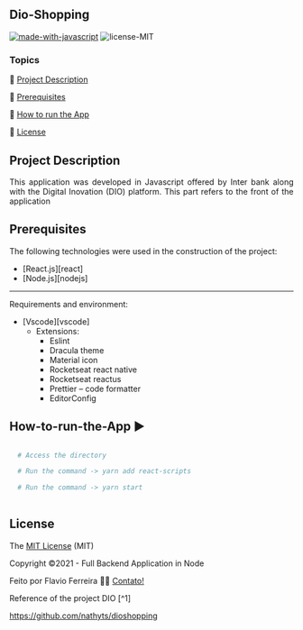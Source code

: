 ## Dio-Shopping

[![made-with-javascript](https://img.shields.io/badge/Made%20with-JavaScript-1f425f.svg)](https://www.javascript.com)
![license-MIT](https://img.shields.io/badge/license-MIT-green)

### Topics

:small_blue_diamond: [Project Description](#Project-Description)

:small_blue_diamond: [Prerequisites](#Prerequisites)

:small_blue_diamond: [How to run the App](#How-to-run-the-App)

:small_blue_diamond: [License](#License)



## Project Description

<p align="justify">
  This application was developed in Javascript offered by Inter bank along with the Digital Inovation (DIO) platform. This part refers to the front of the application 
</p>

## Prerequisites

The following technologies were used in the construction of the project:

- [React.js][react]
- [Node.js][nodejs]

---
Requirements and environment:

- [Vscode][vscode]
  - Extensions:
    - Eslint
    - Dracula theme
    - Material icon
    - Rocketseat react native
    - Rocketseat reactus
    - Prettier – code formatter
    - EditorConfig 
 
## How-to-run-the-App :arrow_forward:

```bash

  # Access the directory

  # Run the command -> yarn add react-scripts

  # Run the command -> yarn start
  
  ```
  
## License

The [MIT License]() (MIT)

Copyright :copyright:2021 - Full Backend Application in Node

Feito por Flavio Ferreira 👋🏽 [Contato!](https://www.linkedin.com/in/flaviojaf21/)

Reference of the project DIO [^1]

https://github.com/nathyts/dioshopping
